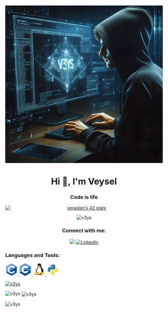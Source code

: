 ![MasterHead](https://raw.githubusercontent.com/v3ys/v3ys/main/_ff82439e-961c-47ef-8cac-94fd532bd1de%20(1).jpeg)
<h1 align="center">Hi 👋, I'm Veysel</h1>
<h3 align="center">Code is life</h3>

 <!-- 42 Profile -->
<p align="center">
  <a href="https://github.com/oakoudad/badge42">
    <img src="https://badge.mediaplus.ma/black/veraslan?1337Badge=off&UM6P=off" alt="veraslan's 42 stats" style="display: block; margin: auto;" />
  </a>
</p>

 <!-- Profil view -->
<p align="center"> <img src="https://komarev.com/ghpvc/?username=v3ys&label=Profile%20views&color=0e75b6&style=flat" alt="v3ys" /> </p>

 <!-- connect-->
<h3 align="center">Connect with me: </h3>
<p align="center">
  <a href="mailto:veyselv6@gmail.com" style="background-color: #FFFFFF; color: #000000;"><img src="https://img.shields.io/badge/E--posta-veyselv6%40gmail.com-red" /></a>
  <a href="https://www.linkedin.com/in/veysel-eraslan-v3ys/"><img src="https://img.shields.io/badge/LinkedIn-Profile-blue?style=social&logo=linkedin" alt="LinkedIn" /></a>
</p>

<!-- language images-->
<h3 align="left">Languages and Tools:</h3>
<p align="left"> <a href="https://www.cprogramming.com/" target="_blank" rel="noreferrer"> <img src="https://raw.githubusercontent.com/devicons/devicon/master/icons/c/c-original.svg" alt="c" width="40" height="40"/> </a> <a href="https://www.w3schools.com/cpp/" target="_blank" rel="noreferrer"> <img src="https://raw.githubusercontent.com/devicons/devicon/master/icons/cplusplus/cplusplus-original.svg" alt="cplusplus" width="40" height="40"/> </a> <a href="https://www.linux.org/" target="_blank" rel="noreferrer"> <img src="https://raw.githubusercontent.com/devicons/devicon/master/icons/linux/linux-original.svg" alt="linux" width="40" height="40"/> </a> <a 
a href="https://www.python.org" target="_blank" rel="noreferrer"> <img src="https://raw.githubusercontent.com/devicons/devicon/master/icons/python/python-original.svg" alt="python" width="40" height="40"/> </a> </p>

 
<p align="left"> <a href="https://github.com/ryo-ma/github-profile-trophy"><img src="https://github-profile-trophy.vercel.app/?username=v3ys" alt="v3ys" /></a> </p>

<!-- most use language-->
<p><img align="left" src="https://github-readme-stats.vercel.app/api/top-langs/?username=v3ys" alt="v3ys" /></p>

<p>&nbsp;<img align="center" src="https://github-readme-stats.vercel.app/api?username=v3ys&show_icons=true&locale=en" alt="v3ys" /></p>

<p><img align="center"src="https://github-readme-streak-stats.herokuapp.com/?user=v3ys&" alt="v3ys" /></p>
